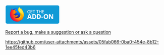 [![](https://raw.githubusercontent.com/igorlogius/igorlogius/main/geFxAddon.png)](https://addons.mozilla.org/firefox/addon/access-url-parts/)

[Report a bug, make a suggestion or ask a question](https://github.com/igorlogius/igorlogius/issues/new/choose)

https://github.com/user-attachments/assets/05fab066-0ba0-454e-8b12-1ee45fed43b6
